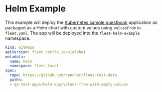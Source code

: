 # Helm Example

This example will deploy the [Kubernetes sample guestbook](https://github.com/kubernetes/examples/tree/master/guestbook/) application as
packaged as a Helm chart with custom values using `valuesFrom` in `fleet.yaml`.
The app will be deployed into the `fleet-helm-example` namespace.

```yaml
kind: GitRepo
apiVersion: fleet.cattle.io/v1alpha1
metadata:
  name: helm
  namespace: fleet-local
spec:
  repo: https://github.com/rancher/fleet-test-data
  paths:
  - qa-test-apps/helm-app/values-from-with-empty-values
```
